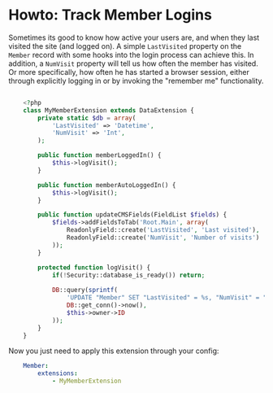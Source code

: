 # Howto: Track Member Logins

Sometimes its good to know how active your users are,
and when they last visited the site (and logged on).
A simple `LastVisited` property on the `Member` record
with some hooks into the login process can achieve this.
In addition, a `NumVisit` property will tell us how
often the member has visited. Or more specifically,
how often he has started a browser session, either through
explicitly logging in or by invoking the "remember me" functionality.


```php

	<?php
	class MyMemberExtension extends DataExtension {
		private static $db = array(
			'LastVisited' => 'Datetime',
			'NumVisit' => 'Int',
		);

		public function memberLoggedIn() {
			$this->logVisit();
		}

		public function memberAutoLoggedIn() {
			$this->logVisit();
		}

		public function updateCMSFields(FieldList $fields) {
			$fields->addFieldsToTab('Root.Main', array(
				ReadonlyField::create('LastVisited', 'Last visited'),
				ReadonlyField::create('NumVisit', 'Number of visits')
			));
		}

		protected function logVisit() {
			if(!Security::database_is_ready()) return;
			
			DB::query(sprintf(
				'UPDATE "Member" SET "LastVisited" = %s, "NumVisit" = "NumVisit" + 1 WHERE "ID" = %d',
				DB::get_conn()->now(),
				$this->owner->ID
			));
		}
	}
```

Now you just need to apply this extension through your config:

```yml
	Member:
		extensions:
			- MyMemberExtension

```